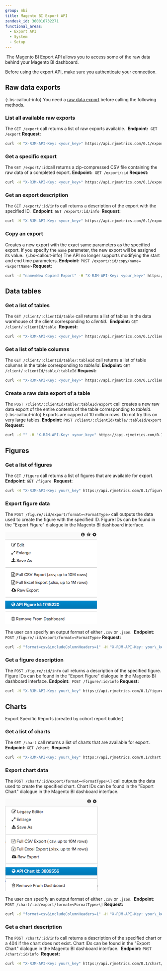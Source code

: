 ```yaml
---
group: mbi
title: Magento BI Export API
zendesk_id: 360016732271
functional_areas:
  - Export API
  - System
  - Setup
---
```

​
The Magento BI Export API allows you to access some of the raw data behind your Magento BI dashboard.

Before using the export API, make sure you [authenticate](../docs/getting-started.md#authentication) your connection.

## Raw data exports

{:.bs-callout-info}
You need a [raw data export](https://docs.magento.com/mbi/tutorials/export-raw-data.html) before calling the following methods.

### List all available raw exports

The `GET /export` call returns a list of raw exports available.
​
**Endpoint:**
​
`GET /export`
​
**Request:**

```bash
curl -H "X-RJM-API-Key: <your_key>" https://api.rjmetrics.com/0.1/export
```

### Get a specific export

The `GET /export/:id`call returns a zip-compressed CSV file containing the raw data of a completed export.
​
**Endpoint:**
​
`GET /export/:id`
​
**Request:**

```bash
curl -H "X-RJM-API-Key: <your_key>" https://api.rjmetrics.com/0.1/export/51
```

### Get an export description

The `GET /export/:id/info` call returns a description of the export with the specified ID.
​
**Endpoint:**
​
`GET /export/:id/info`
​
**Request:**

```bash
curl -H "X-RJM-API-Key: <your_key>" https://api.rjmetrics.com/0.1/export/51/info
```

### Copy an export

Creates a new export with the exact same parameters as the specified export. If you specify the `name` parameter, the new export will be assigned its value.
​
{:.bs-callout-info}
The API no longer supports modifying the start and end time parameters.
​
**Endpoint:**
​
`POST /export/:id/copy/name=<ExportName>`
​
**Request:**

```bash
curl -d "name=New Copied Export" -H "X-RJM-API-Key: <your_key>" https://api.rjmetrics.com/0.1/export/51/copy
```

## Data tables

### Get a list of tables

The `GET /client/:clientId/table` call returns a list of tables in the data warehouse of the client corresponding to _clientId_.
​
**Endpoint:**
​
`GET /client/:clientId/table`
​
**Request:**

```bash
curl -H "X-RJM-API-Key: <your_key>" https://api.rjmetrics.com/0.1/client/12/table
```

### Get a list of table columns

The `GET /client/:clientId/table/:tableId` call returns a list of table columns in the table corresponding to _tableIid_.
​
**Endpoint:**
​
`GET /client/:clientId/table/:tableId`
​
**Request:**

```bash
curl -H "X-RJM-API-Key: <your_key>" https://api.rjmetrics.com/0.1/client/12/table/3
```

### Create a raw data export of a table

The `POST /client/:clientId/table/:tableId/export` call creates a new raw data export of the entire contents of the table corresponding to _tableId_.
​
{:.bs-callout-info}
Exports are capped at 10 million rows. Do not try this on very large tables.
​
**Endpoint:**
​
`POST /client/:clientId/table/:tableId/export`
​
**Request:**

```bash
curl -d "" -H "X-RJM-API-Key: <your_key>" https://api.rjmetrics.com/0.1/client/12/table/3/export
```

## Figures

### Get a list of figures

The `GET /figure` call returns a list of figures that are available for export.
​
**Endpoint:**
​
`GET /figure`
​
**Request:**

```bash
curl -H "X-RJM-API-Key: your\_key" https://api.rjmetrics.com/0.1/figure
```

### Export figure data

The `POST /figure/:id/export/format=<FormatType>` call outputs the data used to create the figure with the specified ID. Figure IDs can be found in the "Export Figure" dialogue in the Magento BI dashboard interface.

![](../docs/images/figure-id.png)

The user can specify an output format of either `.csv` or `.json`.
​
**Endpoint:**
​
`POST /figure/:id/export/format=<FormatType>`
​
**Request:**

```bash
curl -d "format=csv&includeColumnHeaders=1" -H "X-RJM-API-Key: your\_key" https://api.rjmetrics.com/0.1/figure/360531/export
```

### Get a figure description

The `POST /figure/:id/info` call returns a description of the specified figure. Figure IDs can be found in the "Export Figure" dialogue in the Magento BI dashboard interface.
​
**Endpoint:**
​
`POST /figure/:id/info`
​
**Request:**

```bash
curl -H "X-RJM-API-Key: your\_key" https://api.rjmetrics.com/0.1/figure/360531/info
```

## Charts

Export Specific Reports (created by cohort report builder)

### Get a list of charts

The `GET /chart` call returns a list of charts that are available for export.
​
**Endpoint:**
​
`GET /chart`
​
**Request:**

```bash
curl -H "X-RJM-API-Key: your\_key" https://api.rjmetrics.com/0.1/chart
```

### Export chart data

The `POST /chart/:id/export/format=<FormatType>\]` call outputs the data used to create the specified chart. Chart IDs can be found in the "Export Chart" dialogue in the Magento BI dashboard interface.

![](../docs/images/chart-id.png)

The user can specify an output format of either `.csv` or `.json`.
​
**Endpoint:**
​
`POST /chart/:id/export/format=<FormatType>\]`
​
**Request:**

```bash
curl -d "format=csv&includeColumnHeaders=1" -H "X-RJM-API-Key: your\_key" https://api.rjmetrics.com/0.1/chart/2038112/export
```

### Get a chart description

The `POST /chart/:id/info` call returns a description of the specified chart or a 404 if the chart does not exist. Chart IDs can be found in the "Export Chart" dialogue in the Magento BI dashboard interface.
​
**Endpoint:**
​
`POST /chart/:id/info`
​
**Request:**

```bash
curl -H "X-RJM-API-Key: your\_key" https://api.rjmetrics.com/0.1/chart/2038112/info
```
